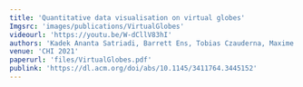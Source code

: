 ```yaml
---
title: 'Quantitative data visualisation on virtual globes'
Imgsrc: 'images/publications/VirtualGlobes'
videourl: 'https://youtu.be/W-dCllV83hI'
authors: 'Kadek Ananta Satriadi, Barrett Ens, Tobias Czauderna, Maxime Cordeil, Bernhard Jenny'
venue: 'CHI 2021'
paperurl: 'files/VirtualGlobes.pdf'
publink: 'https://dl.acm.org/doi/abs/10.1145/3411764.3445152'
---
```

